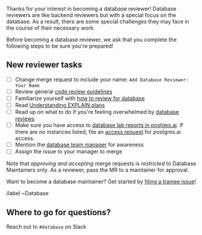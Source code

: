 Thanks for your interest in becoming a database reviewer! Database reviewers are like backend reviewers but with a special focus on the database. As a result, there are some special challenges they may face in the course of their necessary work.

Before becoming a database reviewer, we ask that you complete the following steps to be sure you're prepared!

## New reviewer tasks
- [ ] Change merge request to include your name: `Add Database Reviewer: Your Name`
- [ ] Review general [code review guidelines](https://docs.gitlab.com/ee/development/code_review.html)
- [ ] Familiarize yourself with [how to review for database](https://docs.gitlab.com/ee/development/database_review.html#how-to-review-for-database)
- [ ] Read [Understanding EXPLAIN plans](https://docs.gitlab.com/ee/development/database/understanding_explain_plans.html)
- [ ] Read up on what to do if you're feeling overwhelmed by [database reviews](https://docs.gitlab.com/ee/development/database/database_reviewer_guidelines.html#what-to-do-if-you-feel-overwhelmed)
- [ ] Make sure you have access to [database lab reports in postges.ai](https://console.postgres.ai/gitlab/joe-instances/). If there are no instances listed, file an [access request](https://gitlab.com/gitlab-com/team-member-epics/access-requests/-/issues/new?issuable_template=Individual_Bulk_Access_Request) for postgres.ai access.
- [ ] Mention the [database team manager](https://about.gitlab.com/handbook/engineering/development/enablement/database/) for awareness
- [ ] Assign the issue to your manager to merge

Note that *approving and accepting* merge requests is *restricted* to
Database Maintainers only. As a reviewer, pass the MR to a maintainer
for approval.

Want to become a database maintainer? Get started by [filing a trainee issue](https://gitlab.com/gitlab-com/www-gitlab-com/-/issues/new?issuable_template=trainee-database-maintainer)!

/label ~Database

## Where to go for questions?

Reach out to `#database` on Slack

